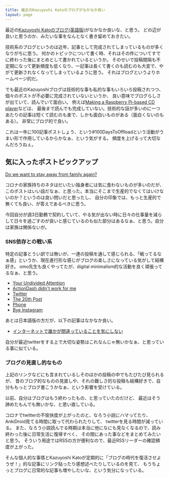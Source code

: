 ```yaml
---
title: 最近のKazuyoshi Katoのブログがなかなか良い
layout: page
---
```

最近の[Kazuyoshi Katoのブログ(英語版)](https://blog.8-p.info/en/)がなかなか良いな、と思う。
どの辺が良いと思うのか、みたいな事をなんとなく書き留めておきたい。

技術系のブログというのは近年、記事として完成されてしまっているものが多くなりがちに思う。
何かのトピックについて書く時、それはその件についてすでに終わった後にまとめとして書かれているというか。
そのせいで投稿間隔も不定期になって更新頻度も低くなり、一記事は長くて書くのも読むのも大変で、やがて更新されなくなってしまっているように思う。
それはブログというよりホームページ的だ。

でも最近のKazuyoshiブログは技術的な事も私的な事もいろいろ投稿されつつ、個々のポストが不必要に完成されていないというか、
良い意味でブログらしさが出ていて、読んでいて面白い。
例えば[Making a Raspberry Pi-based CD player](https://blog.8-p.info/en/2020/08/05/raspi-cd-player/)などは、
最後まで読んでも完成していない。技術的な話が多いのに一つあたりの記事は短くて読むのも楽で、しかも面白いものがある（面白くないのもある）。
非常にブログ的で良い。

これは一年に100記事ポストしょう、という#100DaysToOffloadという活動がうまい形で作用しているからかなぁ、という気がする。
頻度を上げるって大切なんだろうねぇ。

## 気に入ったポストピックアップ

[Do we want to stay away from family again?](https://blog.8-p.info/en/2020/07/31/family/)

コロナの家族持ちのネタはだいたい独身者には気に食わないものが多いのだが、
このポストはいい話だなぁ、と思った。本当にそこまで生産的でなくてはいけないのか？というのは良い問いだと思ったし、
自分の印象では、もっと生産的で無くても良い、が答えであるべきに思う。

今回自分が週3日勤務で契約していて、やる気が出ない時に日々の仕事量を減らして日々を過ごすのが良いと感じているのも似た部分はあるなぁ、と思う。自分は家族は関係ないが。

### SNS依存との戦い系

特定の記事とうい訳では無いが、一連の投稿を通して感じられる、「戦ってるなぁ感」というか、現在進行形な感じがブログの楽しさになっている気がして結構好き。
omo先生も良くやってたが、digital minimalism的な活動を良く頑張ってるなぁ、と思う。

- [Your Undivided Attention](https://blog.8-p.info/en/2020/09/02/your-undivided-attention/)
- [ActionDash didn't work for me](https://blog.8-p.info/en/2020/08/13/action-dash/)
- [Twitter](https://blog.8-p.info/en/2020/08/09/twitter/)
- [The 20th Post](https://blog.8-p.info/en/2020/07/18/20th/)
- [Phone](https://blog.8-p.info/en/2020/07/12/phone/)
- [Bye Instagram](https://blog.8-p.info/en/2020/06/28/instagram/)

あとは日本語版の方だが、以下の記事はなかなか良い。

- [インターネットで誰かが間違っていることを気にしない](https://blog.8-p.info/ja/2019/06/26/duty-calls/)

自分が最近twitterをする上で大切な姿勢はこれなんじゃ無いかなぁ、と思っている事に似ている。

### ブログの見直し的なもの

上記のリンクなどにも含まれているしそのほかの投稿の中でもたびたび見られるが、
昔のブログ的なものの見直しや、それの難しさ的な投稿も結構好きで、自分ももっとブログ書こうかなぁ、という影響を受けている。

以前、自分はブログはもう終わったもの、と思っていたのだけど、
最近はそう諦めたもんでも無いかな、と思い直している。

コロナでtwitterの不愉快度が上がったのと、なろう小説にハマってたり、AnkiDroid見てる時間に取って代わられたりして、
twitterを見る時間が減っている。
また、なろう小説読んでる時期は本当に他になにも見なくなるので、読み終わった後に日常生活に復帰すべく、
その間にあった事などをまとめてみたいと思う。
そういう用途ではRSSの方が便利なので、最近RSSリーダーの確認頻度が上がった。

そんな個人的な事情とKazuyoshi Katoが定期的に「ブログの時代を復活させようぜ！」的な記事にリンク貼ったり感想述べたりしているのを見て、
もうちょっとブログに日常的な記事も増やしたいな、という気分になっている。